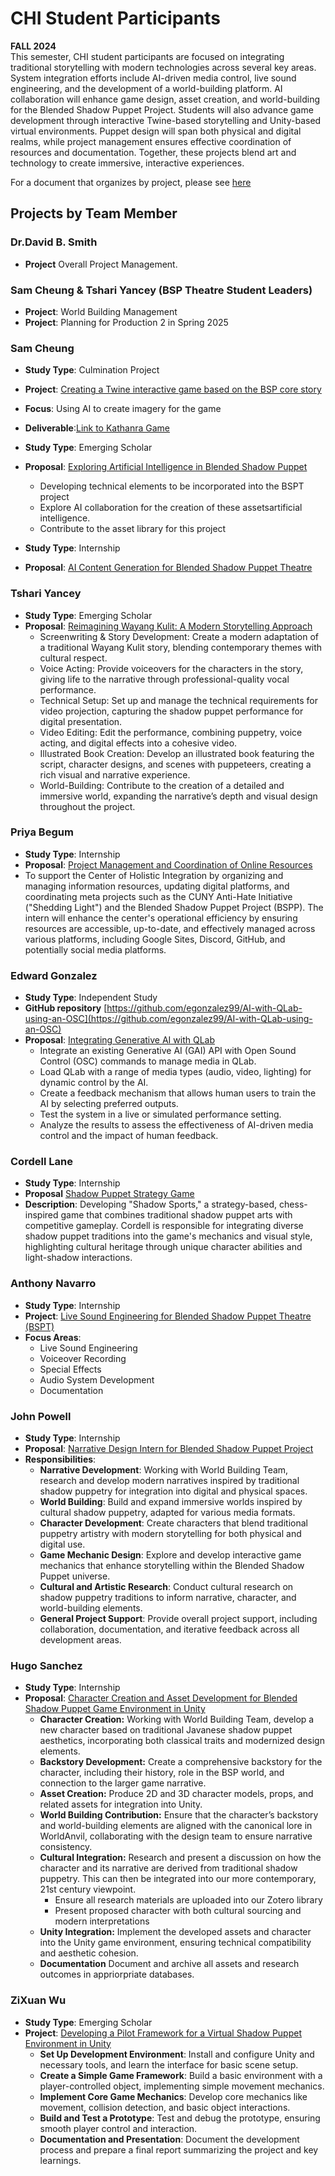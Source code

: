 # CHI Student Participants  
**FALL 2024**  
This semester, CHI student participants are focused on integrating traditional storytelling with modern technologies across several key areas. System integration efforts include AI-driven media control, live sound engineering, and the development of a world-building platform. AI collaboration will enhance game design, asset creation, and world-building for the Blended Shadow Puppet Project. Students will also advance game development through interactive Twine-based storytelling and Unity-based virtual environments. Puppet design will span both physical and digital realms, while project management ensures effective coordination of resources and documentation. Together, these projects blend art and technology to create immersive, interactive experiences.

For a document that organizes by project, please see [here](https://github.com/CHI-CityTech/Blended-Shadow-Puppet/blob/main/Project-Activity-2024-Fall.md)

## Projects by Team Member  

### Dr.David B. Smith
- **Project** Overall Project Management.

### Sam Cheung & Tshari Yancey (BSP Theatre Student Leaders)  
- **Project**: World Building Management
- **Project**: Planning for Production 2 in Spring 2025

### Sam Cheung  
- **Study Type**: Culmination Project  
- **Project**: [Creating a Twine interactive game based on the BSP core story](https://www.dropbox.com/scl/fi/uw5lki48zryk9rvl7d19a/Samuel-Cheung-Culmination-Project-Proposal-2024-Fall.docx?rlkey=aivwcvu0hs93dt6vsky3d8209&dl=0)  
- **Focus**: Using AI to create imagery for the game
- **Deliverable**:[Link to Kathanra Game](https://eriol-earthart.itch.io/world-of-kathanra)

- **Study Type**: Emerging Scholar  
- **Proposal**: [Exploring Artificial Intelligence in Blended Shadow Puppet](https://www.dropbox.com/scl/fi/idemrtr2im9w5b7wpkqgj/Cheung-Sam-ESP-Proposal-2024-Fall.docx?rlkey=f92lyxdu4ipeugnn492p38734&st=7unacdf0&dl=0)
  - Developing technical elements to be incorporated into the BSPT project
  - Explore AI collaboration for the creation of these assetsartificial intelligence.
  - Contribute to the asset library for this project

- **Study Type**: Internship
- **Proposal**: [AI Content Generation for Blended Shadow Puppet Theatre]()

### Tshari Yancey  
- **Study Type**: Emerging Scholar
- **Proposal**: [Reimagining Wayang Kulit: A Modern Storytelling Approach](https://docs.google.com/document/d/1rmCygzSqFIW71gwrwRgOOHxS-eqSIdOP1MMM0oZSp9o/edit?usp=sharing)
  - Screenwriting & Story Development: Create a modern adaptation of a traditional Wayang Kulit story, blending contemporary themes with cultural respect.
  - Voice Acting: Provide voiceovers for the characters in the story, giving life to the narrative through professional-quality vocal performance.
  - Technical Setup: Set up and manage the technical requirements for video projection, capturing the shadow puppet performance for digital presentation.
  - Video Editing: Edit the performance, combining puppetry, voice acting, and digital effects into a cohesive video.
  - Illustrated Book Creation: Develop an illustrated book featuring the script, character designs, and scenes with puppeteers, creating a rich visual and narrative experience.
  - World-Building: Contribute to the creation of a detailed and immersive world, expanding the narrative’s depth and visual design throughout the project.
    
### Priya Begum  
- **Study Type**: Internship  
- **Proposal**: [Project Management and Coordination of Online Resources](https://docs.google.com/document/d/1-zqDTzT1-qFCXH0JD6zMqpXDfrvb6A2uWM_DEsm3pNE/edit?)
- To support the Center of Holistic Integration by organizing and managing information resources, updating digital platforms, and coordinating meta projects such as the CUNY Anti-Hate Initiative ("Shedding Light") and the Blended Shadow Puppet Project (BSPP). The intern will enhance the center's operational efficiency by ensuring resources are accessible, up-to-date, and effectively managed across various platforms, including Google Sites, Discord, GitHub, and potentially social media platforms.

### Edward Gonzalez  
- **Study Type**: Independent Study
- **GitHub repository** [https://github.com/egonzalez99/AI-with-QLab-using-an-OSC](https://github.com/egonzalez99/AI-with-QLab-using-an-OSC) 
- **Proposal**: [Integrating Generative AI with QLab](https://www.dropbox.com/scl/fi/nmf8zk917xw15bzds1um0/Independent-Study-Edward-Gonzalez-Fall-2024-Research-Proposal_-Integrating-Generative-AI-with-QLab-Using-Open-Sound-Control-OSC.pdf)
  - Integrate an existing Generative AI (GAI) API with Open Sound Control (OSC) commands to manage media in QLab.
  - Load QLab with a range of media types (audio, video, lighting) for dynamic control by the AI.
  - Create a feedback mechanism that allows human users to train the AI by selecting preferred outputs.
  - Test the system in a live or simulated performance setting.
  - Analyze the results to assess the effectiveness of AI-driven media control and the impact of human feedback.

### Cordell Lane
- **Study Type**: Internship
- **Proposal** [Shadow Puppet Strategy Game](https://docs.google.com/document/d/1KMcemlM-vzy8oATSCqrzTkN6EAig6rs2sS6dIXw52iw/edit?usp=sharing)
- **Description**: Developing "Shadow Sports," a strategy-based, chess-inspired game that combines traditional shadow puppet arts with competitive gameplay. Cordell is responsible for integrating diverse shadow puppet traditions into the game's mechanics and visual style, highlighting cultural heritage through unique character abilities and light-shadow interactions.  
  
### Anthony Navarro  
- **Study Type**: Internship  
- **Project**: [Live Sound Engineering for Blended Shadow Puppet Theatre (BSPT)](https://docs.google.com/document/d/1URn0aAgh6Zb1gfQ9luQx7Qkfs5Up1zE2tPeN0afadeY/edit?usp=sharing)
- **Focus Areas**:  
  - Live Sound Engineering  
  - Voiceover Recording  
  - Special Effects  
  - Audio System Development  
  - Documentation  

### John Powell  
- **Study Type**: Internship  
- **Proposal**: [Narrative Design Intern for Blended Shadow Puppet Project](https://docs.google.com/document/d/1pVfn8B1TqrQNmJ44UVW2rspqUWiWgy9w2FmLZ3M84Ps/edit?usp=sharing)  
- **Responsibilities**:  
  - **Narrative Development**: Working with World Building Team, research and develop modern narratives inspired by traditional shadow puppetry for integration into digital and physical spaces.
  - **World Building**: Build and expand immersive worlds inspired by cultural shadow puppetry, adapted for various media formats.
  - **Character Development**: Create characters that blend traditional puppetry artistry with modern storytelling for both physical and digital use.
  - **Game Mechanic Design**: Explore and develop interactive game mechanics that enhance storytelling within the Blended Shadow Puppet universe.
  - **Cultural and Artistic Research**: Conduct cultural research on shadow puppetry traditions to inform narrative, character, and world-building elements.
  - **General Project Support**: Provide overall project support, including collaboration, documentation, and iterative feedback across all development areas.

### Hugo Sanchez  
- **Study Type**: Internship  
- **Proposal**: [Character Creation and Asset Development for Blended Shadow Puppet Game Environment in Unity](https://docs.google.com/document/d/1D0gLshPyi1vUYD-bbPJFFzqs0kgrPUw-iIuQubf28-I/edit?usp=sharing)
  - **Character Creation:** Working with World Building Team, develop a new character based on traditional Javanese shadow puppet aesthetics, incorporating both classical traits and modernized design elements.
  - **Backstory Development:** Create a comprehensive backstory for the character, including their history, role in the BSP world, and connection to the larger game narrative.
  - **Asset Creation:** Produce 2D and 3D character models, props, and related assets for integration into Unity.
  - **World Building Contribution:** Ensure that the character’s backstory and world-building elements are aligned with the canonical lore in WorldAnvil, collaborating with the design team to ensure narrative consistency.
  - **Cultural Integration:** Research and present a discussion on how the character and its narrative are derived from traditional shadow puppetry. This can then be integrated into our more contemporary, 21st century viewpoint.
    - Ensure all research materials are uploaded into our Zotero library
    - Present proposed character with both cultural sourcing and modern interpretations
  - **Unity Integration:** Implement the developed assets and character into the Unity game environment, ensuring technical compatibility and aesthetic cohesion.
  - **Documentation** Document and archive all assets and research outcomes in appriorpriate databases.

### ZiXuan Wu  
- **Study Type**: Emerging Scholar  
- **Project**: [Developing a Pilot Framework for a Virtual Shadow Puppet Environment in Unity](https://docs.google.com/document/d/1UoSoRh92cBWeNtSiAnUXcZU599Yx5aYTUMWtZclv-w4/edit?usp=sharing)
  - **Set Up Development Environment**: Install and configure Unity and necessary tools, and learn the interface for basic scene setup.
  - **Create a Simple Game Framework**: Build a basic environment with a player-controlled object, implementing simple movement mechanics.
  - **Implement Core Game Mechanics**: Develop core mechanics like movement, collision detection, and basic object interactions.
  - **Build and Test a Prototype**: Test and debug the prototype, ensuring smooth player control and interaction.
  - **Documentation and Presentation**: Document the development process and prepare a final report summarizing the project and key learnings.
